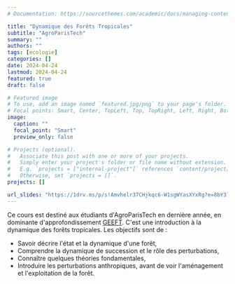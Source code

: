 ```yaml
---
# Documentation: https://sourcethemes.com/academic/docs/managing-content/

title: "Dynamique des Forêts Tropicales"
subtitle: "AgroParisTech"
summary: ""
authors: ""
tags: [ecologie]
categories: []
date: 2024-04-24
lastmod: 2024-04-24
featured: true
draft: false

# Featured image
# To use, add an image named `featured.jpg/png` to your page's folder.
# Focal points: Smart, Center, TopLeft, Top, TopRight, Left, Right, BottomLeft, Bottom, BottomRight.
image:
  caption: ""
  focal_point: "Smart"
  preview_only: false

# Projects (optional).
#   Associate this post with one or more of your projects.
#   Simply enter your project's folder or file name without extension.
#   E.g. `projects = ["internal-project"]` references `content/project/deep-learning/index.md`.
#   Otherwise, set `projects = []`.
projects: []

url_slides: "https://1drv.ms/p/s!Amvhelr37CHjkqc6-W1sgWYasXYxRg?e=8bY3li"
---
```


Ce cours est destiné aux étudiants d'AgroParisTech en dernière année, en dominante d'approfondissement [GEEFT](https://www.genv-agroparistech.fr/fr/nos-formations/ingenieur-agroparistech-da-geeft).
C'est une introduction à la dynamique des forêts tropicales. Les objectifs sont de :
- Savoir décrire l'état et la dynamique d'une forêt,
- Comprendre la dynamique de succession et le rôle des perturbations,
- Connaître quelques théories fondamentales,
- Introduire les perturbations anthropiques, avant de voir l'aménagement et l'exploitation de la forêt.
